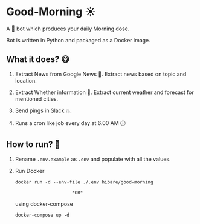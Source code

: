 # Good-Morning :sunny:

A :robot: bot which produces your daily Morning dose.

Bot is written in Python and packaged as a Docker image.

## What it does? :yum:

1. Extract News from Google News :newspaper:.
    Extract news based on topic and location.

2. Extract Whether information :sunflower:.
    Extract current weather and forecast for mentioned cities.

3. Send pings in Slack :boom:.

4. Runs a cron like job every day at 6.00 AM :clock6:

## How to run? :rocket:

1. Rename `.env.example` as `.env` and populate with all the values.

2. Run Docker

    ```shell
    docker run -d --env-file ./.env hibare/good-morning
    ```

                            *OR*

    using docker-compose

    ```shell
    docker-compose up -d
    ```